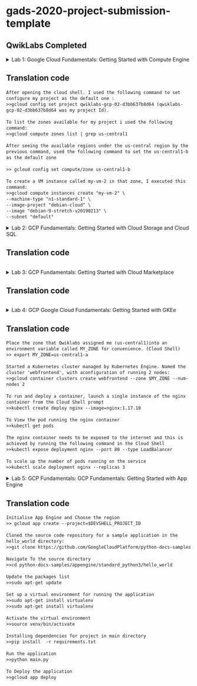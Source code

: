 <!-- Change title below -->

# gads-2020-project-submission-template

## QwikLabs Completed

<details>
  <!-- The complete lab title goes here 👇🏾-->
  <summary>Lab 1: 
Google Cloud Fundamentals: Getting Started with Compute Engine
</summary>
  <!-- Provide path to the screenshot here. Example 👇🏾-->
  <img src="screenshots/lab1.PNG">
</details>

## Translation code

```
After opening the cloud shell. I used the following command to set configure my project as the default one :
>>gcloud config set project qwiklabs-gcp-02-d3bb637b8d64 (qwiklabs-gcp-02-d3bb637b8d64 was my project Id).

To list the zones available for my project i used the following command:
>>gcloud compute zones list | grep us-central1

After seeing the available regions under the us-central region by the previous command, used the following command to set the us-central1-b as the default zone

>> gcloud config set compute/zone us-central1-b

To create a VM instance called my-vm-2 in that zone, I executed this command:
>>gcloud compute instances create "my-vm-2" \
--machine-type "n1-standard-1" \
--image-project "debian-cloud" \
--image "debian-9-stretch-v20190213" \
--subnet "default"
```

<details>
  <!-- The complete lab title goes here 👇🏾-->
  <summary>Lab 2: GCP Fundamentals: Getting Started with Cloud Storage and Cloud SQL</summary>
  <!-- Provide path to the screenshot here. Example 👇🏾-->
  <img src="screenshots\lab2.PNG">
</details>

## Translation code

```

```

<details>
  <!-- The complete lab title goes here 👇🏾-->
  <summary>Lab 3: GCP Fundamentals: Getting Started with Cloud Marketplace</summary>
  <!-- Provide path to the screenshot here. Example 👇🏾-->
  <img src="screenshots\lab3.PNG">
</details>

## Translation code

```

```

<details>
  <!-- The complete lab title goes here 👇🏾-->
  <summary>Lab 4: GCP Google Cloud Fundamentals: Getting Started with GKEe</summary>
  <!-- Provide path to the screenshot here. Example 👇🏾-->
  <img src="screenshots\lab4.PNG">
</details>

## Translation code

```
Place the zone that Qwiklabs assigned me (us-central1)into an environment variable called MY_ZONE for convenience. (Cloud Shell)
>> export MY_ZONE=us-central1-a

Started a Kubernetes cluster managed by Kubernetes Engine. Named the cluster 'webfrontend', with aconfiguration of running 2 nodes:
>>gcloud container clusters create webfrontend --zone $MY_ZONE --num-nodes 2

To run and deploy a container, launch a single instance of the nginx container from the Cloud Shell prompt
>>kubectl create deploy nginx --image=nginx:1.17.10

To View the pod running the nginx container
>>kubectl get pods

The nginx container needs to be exposed to the internet and this is achieved by running the following command in the Cloud Shell
>>kubectl expose deployment nginx --port 80 --type LoadBalancer

To scale up the number of pods running on the service
>>kubectl scale deployment nginx --replicas 3
```


<details>
  <!-- The complete lab title goes here 👇🏾-->
  <summary>Lab 5: GCP Fundamentals: GCP Fundamentals: Getting Started with App Engine</summary>
  <!-- Provide path to the screenshot here. Example 👇🏾-->
  <img src="screenshots\lab5.PNG">
</details>

## Translation code

```
Initialise App Engine and Choose the region
>> gcloud app create --project=$DEVSHELL_PROJECT_ID

Cloned the source code repository for a sample application in the hello_world directory:
>>git clone https://github.com/GoogleCloudPlatform/python-docs-samples

Navigate To the source directory
>>cd python-docs-samples/appengine/standard_python3/hello_world

Update the packages list
>>sudo apt-get update

Set up a virtual environment for running the application
>>sudo apt-get install virtualenv
>>sudo apt-get install virtualenv

Activate the virtual environment
>>source venv/bin/activate

Installing dependencies for project in main directory
>>pip install  -r requirements.txt

Run the application
>>python main.py

To Deploy the application
>>gcloud app deploy
```